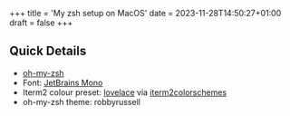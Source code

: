 +++
title = 'My zsh setup on MacOS'
date = 2023-11-28T14:50:27+01:00
draft = false
+++

## Quick Details

* [oh-my-zsh](https://ohmyz.sh/)
* Font: [JetBrains Mono](https://www.jetbrains.com/lp/mono/)
* Iterm2 colour preset: [lovelace](https://raw.githubusercontent.com/mbadolato/iTerm2-Color-Schemes/master/schemes/lovelace.itermcolors) via [iterm2colorschemes](https://iterm2colorschemes.com/)
* oh-my-zsh theme: robbyrussell
